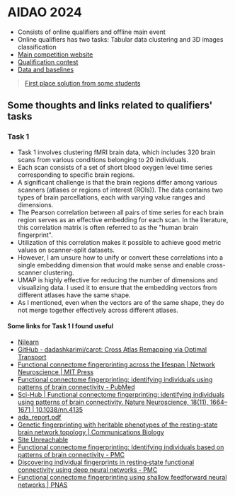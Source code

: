 # AIDAO 2024

- Consists of online qualifiers and offline main event
- Online qualifiers has two tasks: Tabular data clustering and 3D images classification
- [Main competition website](https://education.yandex.ru/aidao)
- [Qualification contest](https://contest.yandex.com/contest/68727)
- [Data and baselines](https://github.com/atolstikov/aidao24)

> [First place solution from some students](https://github.com/incllude/AIDAO24)

## Some thoughts and links related to qualifiers' tasks

### Task 1

- Task 1 involves clustering fMRI brain data, which includes 320 brain scans from various conditions belonging to 20 individuals.
- Each scan consists of a set of short blood oxygen level time series corresponding to specific brain regions.
- A significant challenge is that the brain regions differ among various scanners (atlases or regions of interest (ROIs)). The data contains two types of brain parcellations, each with varying value ranges and dimensions.
- The Pearson correlation between all pairs of time series for each brain region serves as an effective embedding for each scan. In the literature, this correlation matrix is often referred to as the "human brain fingerprint".
- Utilization of this correlation makes it possible to achieve good metric values on scanner-split datasets.
- However, I am unsure how to unify or convert these correlations into a single embedding dimension that would make sense and enable cross-scanner clustering.
- UMAP is highly effective for reducing the number of dimensions and visualizing data. I used it to ensure that the embedding vectors from different atlases have the same shape.
- As I mentioned, even when the vectors are of the same shape, they do not merge together effectively across different atlases.

#### Some links for Task 1 I found useful

- [Nilearn](https://nilearn.github.io/stable/index.html)
- [GitHub - dadashkarimi/carot: Cross Atlas Remapping via Optimal Transport](https://github.com/dadashkarimi/carot)
- [Functional connectome fingerprinting across the lifespan | Network Neuroscience | MIT Press](https://direct.mit.edu/netn/article/7/3/1206/115891/Functional-connectome-fingerprinting-across-the)
- [Functional connectome fingerprinting: identifying individuals using patterns of brain connectivity - PubMed](https://pubmed.ncbi.nlm.nih.gov/26457551/)
- [Sci-Hub | Functional connectome fingerprinting: identifying individuals using patterns of brain connectivity. Nature Neuroscience, 18(11), 1664–1671 | 10.1038/nn.4135](https://sci-hub.ru/https://doi.org/10.1038/nn.4135)
- [ada_report.pdf](https://yjchoe.github.io/papers/ada_report.pdf)
- [Genetic fingerprinting with heritable phenotypes of the resting-state brain network topology | Communications Biology](https://www.nature.com/articles/s42003-024-06807-0#Abs1)
- [Site Unreachable](https://www.jneurosci.org/content/42/3/377)
- [Functional connectome fingerprinting: Identifying individuals based on patterns of brain connectivity - PMC](https://www.ncbi.nlm.nih.gov/pmc/articles/PMC5008686/)
- [Discovering individual fingerprints in resting‐state functional connectivity using deep neural networks - PMC](https://www.ncbi.nlm.nih.gov/pmc/articles/PMC10789221/)
- [Functional connectome fingerprinting using shallow feedforward neural networks | PNAS](https://www.pnas.org/doi/10.1073/pnas.2021852118)
